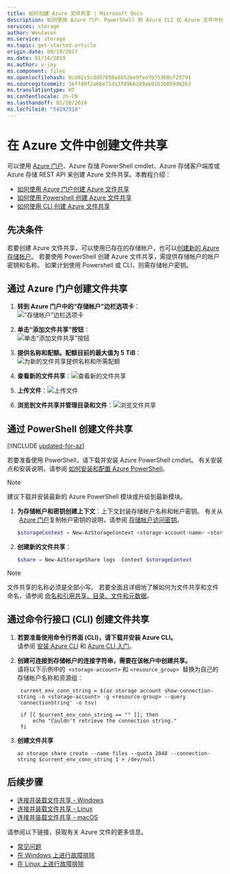```yaml
---
title: 如何创建 Azure 文件共享 | Microsoft Docs
description: 如何使用 Azure 门户、PowerShell 和 Azure CLI 在 Azure 文件中创建 Azure 文件共享。
services: storage
author: WenJason
ms.service: storage
ms.topic: get-started-article
origin.date: 09/19/2017
ms.date: 01/14/2019
ms.author: v-jay
ms.component: files
ms.openlocfilehash: 0cd92c5cdd07890a8b52be9fea7b753b0cf25791
ms.sourcegitcommit: 5eff40f2a66e71da3f8966289ab0161b059d0263
ms.translationtype: HT
ms.contentlocale: zh-CN
ms.lasthandoff: 01/10/2019
ms.locfileid: "54192919"
---
```

# <a name="create-a-file-share-in-azure-files"></a>在 Azure 文件中创建文件共享
可以使用 [Azure 门户](https://portal.azure.cn/)、Azure 存储 PowerShell cmdlet、Azure 存储客户端库或 Azure 存储 REST API 来创建 Azure 文件共享。本教程介绍：
* [如何使用 Azure 门户创建 Azure 文件共享](#create-file-share-through-the-azure-portal)
* [如何使用 Powershell 创建 Azure 文件共享](#create-file-share-through-powershell)
* [如何使用 CLI 创建 Azure 文件共享](#create-file-share-through-command-line-interface-cli)

## <a name="prerequisites"></a>先决条件
若要创建 Azure 文件共享，可以使用已存在的存储帐户，也可以[创建新的 Azure 存储帐户](../common/storage-create-storage-account.md?toc=%2fstorage%2ffiles%2ftoc.json)。 若要使用 PowerShell 创建 Azure 文件共享，需提供存储帐户的帐户密钥和名称。 如果计划使用 Powershell 或 CLI，则需存储帐户密钥。

## <a name="create-a-file-share-through-the-azure-portal"></a>通过 Azure 门户创建文件共享
1. **转到 Azure 门户中的“存储帐户”边栏选项卡**：    
    ![“存储帐户”边栏选项卡](./media/storage-how-to-create-file-share/create-file-share-portal1.png)

2. **单击“添加文件共享”按钮**：    
    ![单击“添加文件共享”按钮](./media/storage-how-to-create-file-share/create-file-share-portal2.png)

3. **提供名称和配额。配额目前的最大值为 5 TiB**：    
    ![为新的文件共享提供名称和所需配额](./media/storage-how-to-create-file-share/create-file-share-portal3.png)

4. **查看新的文件共享**：![查看新的文件共享](./media/storage-how-to-create-file-share/create-file-share-portal4.png)

5. **上传文件**：![上传文件](./media/storage-how-to-create-file-share/create-file-share-portal5.png)

6. **浏览到文件共享并管理目录和文件**：![浏览文件共享](./media/storage-how-to-create-file-share/create-file-share-portal6.png)


## <a name="create-file-share-through-powershell"></a>通过 PowerShell 创建文件共享

[!INCLUDE [updated-for-az](../../../includes/updated-for-az.md)]

若要准备使用 PowerShell，请下载并安装 Azure PowerShell cmdlet。 有关安装点和安装说明，请参阅 [如何安装和配置 Azure PowerShell](https://www.azure.cn/documentation/articles/powershell-install-configure/)。

> [!Note]  
> 建议下载并安装最新的 Azure PowerShell 模块或升级到最新模块。

1. **为存储帐户和密钥创建上下文**：上下文封装存储帐户名称和帐户密钥。 有关从  [Azure 门户](https://portal.azure.cn/)复制帐户密钥的说明，请参阅 [存储帐户访问密钥](../common/storage-account-manage.md#access-keys)。

    ```powershell
    $storageContext = New-AzStorageContext <storage-account-name> <storage-account-key>
    ```
    
2. **创建新的文件共享**：    
    
    ```powershell
    $share = New-AzStorageShare logs -Context $storageContext
    ```

> [!Note]  
> 文件共享的名称必须是全部小写。 若要全面且详细地了解如何为文件共享和文件命名，请参阅 [命名和引用共享、目录、文件和元数据](https://msdn.microsoft.com/library/azure/dn167011.aspx)。

## <a name="create-file-share-through-command-line-interface-cli"></a>通过命令行接口 (CLI) 创建文件共享
1. **若要准备使用命令行界面 (CLI)，请下载并安装 Azure CLI。**  
    请参阅 [安装 Azure CLI](/cli/install-azure-cli) 和 [Azure CLI 入门](https://docs.azure.cn/cli/get-started-with-azure-cli)。

2. **创建可连接到存储帐户的连接字符串，需要在该帐户中创建共享。**  
    请将以下示例中的  ```<storage-account>``` 和 ```<resource_group>```  替换为自己的存储帐户名称和资源组：

   ```azurecli
    current_env_conn_string = $(az storage account show-connection-string -n <storage-account> -g <resource-group> --query 'connectionString' -o tsv)

    if [[ $current_env_conn_string == "" ]]; then  
        echo "Couldn't retrieve the connection string."
    fi
    ```

3. **创建文件共享**
    ```azurecli
    az storage share create --name files --quota 2048 --connection-string $current_env_conn_string 1 > /dev/null
    ```

## <a name="next-steps"></a>后续步骤
* [连接并装载文件共享 - Windows](storage-how-to-use-files-windows.md)
* [连接并装载文件共享 - Linux](../storage-how-to-use-files-linux.md)
* [连接并装载文件共享 - macOS](storage-how-to-use-files-mac.md)

请参阅以下链接，获取有关 Azure 文件的更多信息。

* [常见问题](../storage-files-faq.md)
* [在 Windows 上进行故障排除](storage-troubleshoot-windows-file-connection-problems.md)      
* [在 Linux 上进行故障排除](storage-troubleshoot-linux-file-connection-problems.md)   
<!--Update_Description: wording update-->